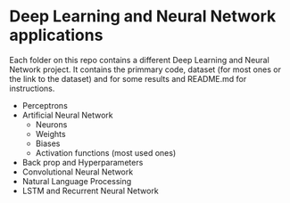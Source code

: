 # Deep Learning and Neural Network applications 


Each folder on this repo contains a different Deep Learning and Neural Network project. It contains the primmary code, dataset (for most ones or the link to the dataset) and for some results and README.md for instructions. 

- Perceptrons 
- Artificial Neural Network
  - Neurons
  - Weights
  - Biases
  - Activation functions (most used ones) 
- Back prop and Hyperparameters
- Convolutional Neural Network
- Natural Language Processing
- LSTM and Recurrent Neural Network

